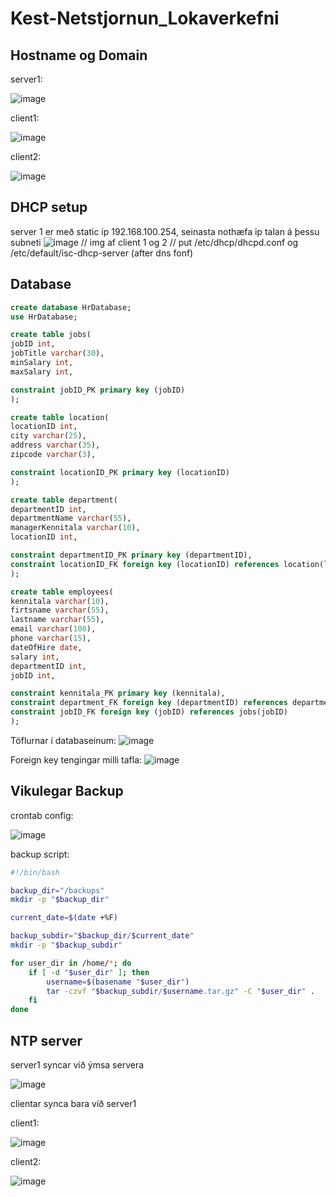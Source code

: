 # Kest-Netstjornun_Lokaverkefni

## Hostname og Domain

server1: 

![image](https://github.com/bjartur2004/Kest-Netstjornun_Lokaverkefni/assets/46542460/3ba43a64-8e8e-4d2a-92f7-da923095c19e)


client1:

![image](https://github.com/bjartur2004/Kest-Netstjornun_Lokaverkefni/assets/46542460/92f857e1-dc14-4202-86bf-b11d0fd88468)


client2:

![image](https://github.com/bjartur2004/Kest-Netstjornun_Lokaverkefni/assets/46542460/e0eb738f-f4dd-460f-81fa-3dd8fa2e7771)



## DHCP setup

server 1 er með static ip 192.168.100.254, seinasta nothæfa ip talan á þessu subneti
![image](https://github.com/bjartur2004/Kest-Netstjornun_Lokaverkefni/assets/46542460/b76a4a92-7280-47b6-ab06-7d8eebef5cac)
// img af client 1 og 2
// put /etc/dhcp/dhcpd.conf og /etc/default/isc-dhcp-server (after dns fonf)

## Database
```sql
create database HrDatabase;
use HrDatabase;

create table jobs(
jobID int,
jobTitle varchar(30),
minSalary int,
maxSalary int,

constraint jobID_PK primary key (jobID)
);

create table location(
locationID int,
city varchar(25),
address varchar(35),
zipcode varchar(3),

constraint locationID_PK primary key (locationID)
);

create table department(
departmentID int,
departmentName varchar(55),
managerKennitala varchar(10),
locationID int,

constraint departmentID_PK primary key (departmentID),
constraint locationID_FK foreign key (locationID) references location(locationID)
);

create table employees(
kennitala varchar(10),
firtsname varchar(55),
lastname varchar(55),
email varchar(100), 
phone varchar(15),
dateOfHire date,
salary int,
departmentID int,
jobID int,

constraint kennitala_PK primary key (kennitala),
constraint department_FK foreign key (departmentID) references department(departmentID),
constraint jobID_FK foreign key (jobID) references jobs(jobID)
);
```

Töflurnar í databaseinum: 
![image](https://github.com/bjartur2004/Kest-Netstjornun_Lokaverkefni/assets/46542460/895bd88d-d370-42b6-b843-ef1c139e98a5)



Foreign key tengingar milli tafla: 
![image](https://github.com/bjartur2004/Kest-Netstjornun_Lokaverkefni/assets/46542460/14fa1966-f848-489e-bc1b-829c6cf0bdda)

## Vikulegar Backup
crontab config:

![image](https://github.com/bjartur2004/Kest-Netstjornun_Lokaverkefni/assets/46542460/197709f7-036f-46fe-a7e3-6418260bc6be)

backup script:
``` bash
#!/bin/bash

backup_dir="/backups"
mkdir -p "$backup_dir"

current_date=$(date +%F)

backup_subdir="$backup_dir/$current_date"
mkdir -p "$backup_subdir"

for user_dir in /home/*; do
    if [ -d "$user_dir" ]; then
        username=$(basename "$user_dir")
        tar -czvf "$backup_subdir/$username.tar.gz" -C "$user_dir" .
    fi
done
```
## NTP server

server1 syncar við ýmsa servera

![image](https://github.com/bjartur2004/Kest-Netstjornun_Lokaverkefni/assets/46542460/27bb9fdb-0956-4d4d-82f1-5c3aeff54c24)

clientar synca bara við server1

client1:

![image](https://github.com/bjartur2004/Kest-Netstjornun_Lokaverkefni/assets/46542460/032dc31f-e13a-4a19-a498-1d14f88b3fd8)

client2:

![image](https://github.com/bjartur2004/Kest-Netstjornun_Lokaverkefni/assets/46542460/da79dc02-72ed-4f4c-89db-f9cc22608960)


